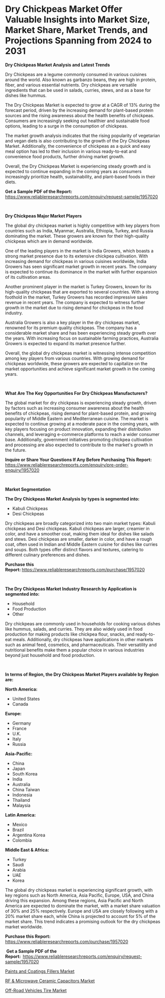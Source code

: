 <p><h1>Dry Chickpeas Market Offer Valuable Insights into Market Size, Market Share, Market Trends, and Projections Spanning from 2024 to 2031</h1></p><p><strong>Dry Chickpeas Market Analysis and Latest Trends</strong></p>
<p><p>Dry Chickpeas are a legume commonly consumed in various cuisines around the world. Also known as garbanzo beans, they are high in protein, fiber, and various essential nutrients. Dry chickpeas are versatile ingredients that can be used in salads, curries, stews, and as a base for dishes like hummus.</p><p>The Dry Chickpeas Market is expected to grow at a CAGR of 13% during the forecast period, driven by the increasing demand for plant-based protein sources and the rising awareness about the health benefits of chickpeas. Consumers are increasingly seeking out healthier and sustainable food options, leading to a surge in the consumption of chickpeas.</p><p>The market growth analysis indicates that the rising popularity of vegetarian and vegan diets is also contributing to the growth of the Dry Chickpeas Market. Additionally, the convenience of chickpeas as a quick and easy meal option has led to their inclusion in various ready-to-eat and convenience food products, further driving market growth.</p><p>Overall, the Dry Chickpeas Market is experiencing steady growth and is expected to continue expanding in the coming years as consumers increasingly prioritize health, sustainability, and plant-based foods in their diets.</p></p>
<p><strong>Get a Sample PDF of the Report:&nbsp;</strong> <a href="https://www.reliableresearchreports.com/enquiry/request-sample/1957020">https://www.reliableresearchreports.com/enquiry/request-sample/1957020</a></p>
<p>&nbsp;</p>
<p><strong>Dry Chickpeas Major Market Players</strong></p>
<p><p>The global dry chickpeas market is highly competitive with key players from countries such as India, Myanmar, Australia, Ethiopia, Turkey, and Russia dominating the market. These growers are known for their high-quality chickpeas which are in demand worldwide.</p><p>One of the leading players in the market is India Growers, which boasts a strong market presence due to its extensive chickpea cultivation. With increasing demand for chickpeas in various cuisines worldwide, India Growers has seen significant market growth in recent years. The company is expected to continue its dominance in the market with further expansion of its cultivation areas.</p><p>Another prominent player in the market is Turkey Growers, known for its high-quality chickpeas that are exported to several countries. With a strong foothold in the market, Turkey Growers has recorded impressive sales revenue in recent years. The company is expected to witness further growth in the market due to rising demand for chickpeas in the food industry.</p><p>Australia Growers is also a key player in the dry chickpeas market, renowned for its premium quality chickpeas. The company has a considerable market share and has been experiencing steady growth over the years. With increasing focus on sustainable farming practices, Australia Growers is expected to expand its market presence further.</p><p>Overall, the global dry chickpeas market is witnessing intense competition among key players from various countries. With growing demand for chickpeas worldwide, these growers are expected to capitalize on the market opportunities and achieve significant market growth in the coming years.</p></p>
<p>&nbsp;</p>
<p><strong>What Are The Key Opportunities For Dry Chickpeas Manufacturers?</strong></p>
<p><p>The global market for dry chickpeas is experiencing steady growth, driven by factors such as increasing consumer awareness about the health benefits of chickpeas, rising demand for plant-based protein, and growing popularity of Middle Eastern and Mediterranean cuisine. The market is expected to continue growing at a moderate pace in the coming years, with key players focusing on product innovation, expanding their distribution channels, and leveraging e-commerce platforms to reach a wider consumer base. Additionally, government initiatives promoting chickpea cultivation and processing are also expected to contribute to the market's growth in the future.</p></p>
<p><strong>Inquire or Share Your Questions If Any Before Purchasing This Report:</strong> <a href="https://www.reliableresearchreports.com/enquiry/pre-order-enquiry/1957020">https://www.reliableresearchreports.com/enquiry/pre-order-enquiry/1957020</a></p>
<p>&nbsp;</p>
<p><strong>Market Segmentation</strong></p>
<p><strong>The Dry Chickpeas Market Analysis by types is segmented into:</strong></p>
<p><ul><li>Kabuli Chickpeas</li><li>Desi Chickpeas</li></ul></p>
<p><p>Dry chickpeas are broadly categorized into two main market types: Kabuli chickpeas and Desi chickpeas. Kabuli chickpeas are larger, creamier in color, and have a smoother coat, making them ideal for dishes like salads and stews. Desi chickpeas are smaller, darker in color, and have a rough coat, often used in Indian and Middle Eastern cuisine for dishes like curries and soups. Both types offer distinct flavors and textures, catering to different culinary preferences and dishes.</p></p>
<p><strong>Purchase this Report:&nbsp;</strong><a href="https://www.reliableresearchreports.com/purchase/1957020">https://www.reliableresearchreports.com/purchase/1957020</a></p>
<p>&nbsp;</p>
<p><strong>The Dry Chickpeas Market Industry Research by Application is segmented into:</strong></p>
<p><ul><li>Household</li><li>Food Production</li><li>Other</li></ul></p>
<p><p>Dry chickpeas are commonly used in households for cooking various dishes like hummus, salads, and curries. They are also widely used in food production for making products like chickpea flour, snacks, and ready-to-eat meals. Additionally, dry chickpeas have applications in other markets such as animal feed, cosmetics, and pharmaceuticals. Their versatility and nutritional benefits make them a popular choice in various industries beyond just household and food production.</p></p>
<p>&nbsp;</p>
<p><strong>In terms of Region, the Dry Chickpeas Market Players available by Region are:</strong></p>
<p>
    <p> <strong> North America: </strong>
        <ul>
            <li>United States</li>
            <li>Canada</li>
        </ul>
        </p> 
    <p> <strong> Europe: </strong>
        <ul>
            <li>Germany</li>
            <li>France</li>
            <li>U.K.</li>
            <li>Italy</li>
            <li>Russia</li>
        </ul>
        </p> 
    <p> <strong> Asia-Pacific: </strong>
        <ul>
            <li>China</li>
            <li>Japan</li>
            <li>South Korea</li>
            <li>India</li>
            <li>Australia</li>
            <li>China Taiwan</li>
            <li>Indonesia</li>
            <li>Thailand</li>
            <li>Malaysia</li>
        </ul>
        </p> 
    <p> <strong> Latin America: </strong>
        <ul>
            <li>Mexico</li>
            <li>Brazil</li>
            <li>Argentina Korea</li>
            <li>Colombia</li>
        </ul>
        </p> 
    <p> <strong> Middle East & Africa: </strong>
        <ul>
            <li>Turkey</li>
            <li>Saudi</li>
            <li>Arabia</li>
            <li>UAE</li>
            <li>Korea</li>
        </ul>
    </p>
    </p>
<p><p>The global dry chickpeas market is experiencing significant growth, with key regions such as North America, Asia Pacific, Europe, USA, and China driving this expansion. Among these regions, Asia Pacific and North America are expected to dominate the market, with a market share valuation of 30% and 25% respectively. Europe and USA are closely following with a 20% market share each, while China is projected to account for 5% of the market share. This trend indicates a promising outlook for the dry chickpeas market worldwide.</p></p>
<p><strong>Purchase this Report: </strong><a href="https://www.reliableresearchreports.com/purchase/1957020">https://www.reliableresearchreports.com/purchase/1957020</a></p>
<p>&nbsp;<strong>Get a Sample PDF of the Report:&nbsp;&nbsp;</strong><a href="https://www.reliableresearchreports.com/enquiry/request-sample/1957020">https://www.reliableresearchreports.com/enquiry/request-sample/1957020</a></p>
<p><strong></strong></p>
<p><p><a href="https://view.publitas.com/reportprime-1/paints-and-coatings-fillers-market-research-report-the-key-to-successful-business-strategy-forecasted-for-period-from-2024-2031/">Paints and Coatings Fillers Market</a></p><p><a href="https://view.publitas.com/reportprime-1/rf-microwave-ceramic-capacitors-market-growth-market-trends-covid-19-impact-and-forecasts-for-period-from-2024-2031/">RF & Microwave Ceramic Capacitors Market</a></p><p><a href="https://view.publitas.com/reportprime-1/off-road-vehicles-tire-market-insights-market-players-and-forecast-till-2031/">Off-Road Vehicles Tire Market</a></p></p>